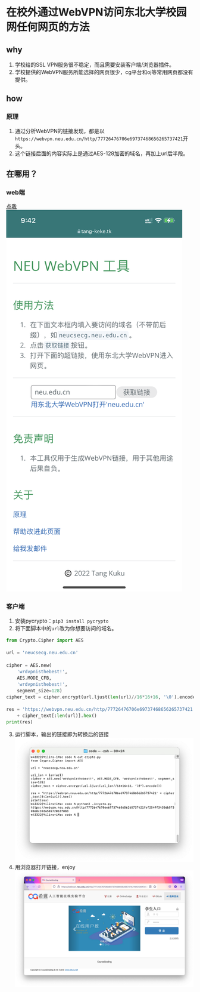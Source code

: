 # 在校外通过WebVPN访问东北大学校园网任何网页的方法

## why
1. 学校给的SSL VPN服务很不稳定，而且需要安装客户端/浏览器插件。
2. 学校提供的WebVPN服务所能选择的网页很少，cg平台和oj等常用网页都没有提供。
## how
### 原理
1. 通过分析WebVPN的链接发现，都是以`https://webvpn.neu.edu.cn/http/77726476706e69737468656265737421`开头。
2. 这个链接后面的内容实际上是通过AES-128加密的域名，再加上url后半段。

## 在哪用？
### web端
[点我](tang-keke.tk/webvpn)
![](./web.png)

### 客户端
1. 安装pycrypto：`pip3 install pycrypto`
2. 将下面脚本中的`url`改为你想要访问的域名。
```python
from Crypto.Cipher import AES

url = 'neucsecg.neu.edu.cn'

cipher = AES.new(
    'wrdvpnisthebest!',
    AES.MODE_CFB,
    'wrdvpnisthebest!',
    segment_size=128)
cipher_text = cipher.encrypt(url.ljust(len(url)//16*16+16, '\0').encode())

res = 'https://webvpn.neu.edu.cn/http/77726476706e69737468656265737421' \
    + cipher_text[:len(url)].hex()
print(res)
```
3. 运行脚本，输出的链接即为转换后的链接
![](./crypto3.png)
4. 用浏览器打开链接，enjoy
![](./crypto4.png)
